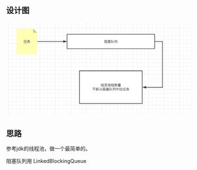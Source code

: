 ## 设计图

![image-20211214212255120](image-20211214212255120.png)

## 思路

参考jdk的线程池，做一个最简单的。

阻塞队列用 LinkedBlockingQueue 



